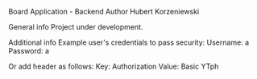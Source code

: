 Board Application - Backend
Author
Hubert Korzeniewski

General info
Project under development.

Additional info
Example user's credentials to pass security:
Username: a 
Password: a

Or add header as follows: Key: Authorization Value: Basic YTph
